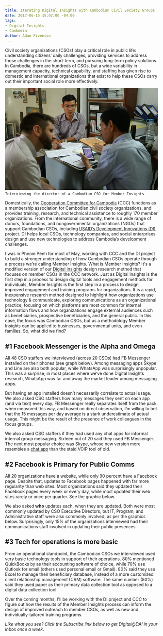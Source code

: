 ```yaml
---
title: Iterating Digital Insights with Cambodian Civil Society Groups
date: 2017-06-15 18:02:00 -04:00
tags:
- Digital Insights
- Cambodia
Author: Adam Fivenson
---
```


Civil society organizations (CSOs) play a critical role in public life: understanding citizens’ daily challenges, providing services to address those challenges in the short-term, and pursuing long-term policy solutions. In Cambodia, there are hundreds of CSOs, but a wide variability in management capacity, technical capability, and staffing has given rise to domestic and international organizations that exist to help these CSOs carry out their important social role more effectively. 

![1small.JPG](/uploads/1small.JPG)
`Interviewing the director of a Cambodian CSO for Member Insights`

Domestically, the [Cooperation Committee for Cambodia](http://www.ccc-cambodia.org/) (CCC) functions as a membership association for Cambodian civil society organizations, and provides training, research, and technical assistance to roughly 170 member organizations. From the international community, there is a wide range of donors, foundations, and nongovernmental organizations (NGOs) that support Cambodian CSOs, including [USAID’s Development Innovations (DI)](https://www.facebook.com/DevInnoKH/) project. DI helps local CSOs, technology companies, and social enterprises design and use new technologies to address Cambodia’s development challenges.

<!--more-->

I was in Phnom Penh for most of May, working with CCC and the DI project to build a stronger understanding of how Cambodian CSOs operate through a process we're calling Member Insights. What is Member Insights? It's a modified version of our [Digital Insights](https://dai-global-digital.com/tags/?tag=digital-insights) design research method that focuses on member CSOs in the CCC network. Just as Digital Insights is the first step in a process to design digital tools and engagement methods for individuals, Member Insights is the first step in a process to design improved engagement and training programs for organizations. It is a rapid, inexpensive research method designed to highlight how organizations use technology & communicate, exploring communications as an organizational practice, focusing on which platforms are most common for internal information flows and how organizations engage external audiences such as beneficiaries, prospective beneficiaries, and the general public. In this case, the focus was Cambodian CSOs, but as a methodology Member Insights can be applied to businesses, governmental units, and even families. So, what did we find? 

## #1 Facebook Messenger is the Alpha and Omega
All 48 CSO staffers we interviewed (across 20 CSOs) had FB Messenger installed on their phones (see graph below). Among messaging apps Skype and Line are also both popular, while WhatsApp was surprisingly unpopular. This was a surprise; in most places where we’ve done Digital Insights research, WhatsApp was far and away the market leader among messaging apps. 

<script id="infogram_0_app_choice-483169" title="App Choice" src="//e.infogr.am/js/dist/embed.js?hoa" type="text/javascript"></script>

But having an app installed doesn’t necessarily correlate to actual usage. We also asked CSO staffers how many messages they sent on each app (and via text) every day. FB Messenger really separates itself from the pack when measured this way, and based on direct observation, I’m willing to bet that the 15 messages per day average is a stark underestimate of actual usage. This might be the result of the presence of work colleagues in the focus groups. 

<script id="infogram_0_messages_per_day" title="Messages per day" src="//e.infogr.am/js/dist/embed.js?Vwd" type="text/javascript"></script>

We also asked CSO staffers if they had used any chat apps for informal internal group messaging. Sixteen out of 20 said they used FB Messenger. The next most popular choice was Skype, whose new version more resembles a [chat app](https://www.theverge.com/2017/6/1/15723594/microsoft-skype-redesign-features) than the staid VOIP tool of old. 

<script id="infogram_0_internal_comms_chat" title="Internal comms chat" src="//e.infogr.am/js/dist/embed.js?JCf" type="text/javascript"></script>

## #2 Facebook is Primary for Public Comms

All 20 organizations have a website, while only 90 percent have a Facebook page. Despite that, updates to Facebook pages happened with far more regularity than web sites. Most organizations said they updated their Facebook pages every week or every day, while most updated their web sites rarely or once per quarter. See the graphic below. 

<script id="infogram_0_web_site_vs_facebook_page" title="Web site vs Facebook page" src="//e.infogr.am/js/dist/embed.js?2Bb" type="text/javascript"></script>

We also asked **who** updates each, when they are updated.  Both were most commonly updated by CSO Executive Directors, but IT, Program, and Administrative staff were also commonly involved, as per the graphics below.  Surprisingly, only 15% of the organizations interviewed had their communications staff involved in updating their public presences. 

<script id="infogram_0_who_updates_fb_page" title="Who updates fb page" src="//e.infogr.am/js/dist/embed.js?OzO" type="text/javascript"></script>

## #3 Tech for operations is more basic

From an operational standpoint, the Cambodian CSOs we interviewed used very basic technology tools in support of their operations. 80% mentioned QuickBooks by as their accounting software of choice, while 70% use Outlook for email (others used personal email or Gmail). 80% said they use Excel to manage their beneficiary database, instead of a more customized client relationship management (CRM) software. The same number (80%) said they used paper as their primary data collection tool as opposed to a digital data collection tool. 

<script id="infogram_0_operations-312291" title="Operations" src="//e.infogr.am/js/dist/embed.js?ZwW" type="text/javascript"></script>

Over the coming months, I'll be working with the DI project and CCC to figure out how the results of the Member Insights process can inform the design of improved outreach to member CSOs, as well as new and individually-tailored training programs. 

*Like what you see? Click the Subscribe link below to get Digital@DAI in your inbox once a week.*